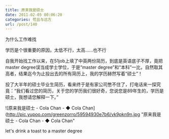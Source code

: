 ```yaml
---
title: 原来我是硕士
date: 2011-02-05 00:06:20
categories: 苟且与远方
url: /post/140
---
```


为什么工作难找

学历是个很重要的原因，太低不行，太高……也不行

自我开始找工作以来，在51job上填了中英两份简历，到底是英语底子不厚，竟把master degree误当成学士学位，于是“master degree”和“本科”一比，自然取其高者，结果迄今为止投出去的所有简历上，我的学历赫然写着“硕士”！

投了大半年的硕士毕业生简历，看来终于是有家公司憋不住了，打电话来一探究竟：“我们看过您的简历，关于您的学历我们很好奇，您说您是89年生的，学历是硕士，我想请您解释一下。”

![原来我是硕士 - Cola Chan - ◆ Cola Chan](http://pic.yupoo.com/greenzorro/59594930e7b6/vk9pkn9n.jpg "原来我是硕士 - Cola Chan - ◆ Cola Chan"

let's drink a toast to a master degree